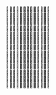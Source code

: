 :dromedary_camel::dromedary_camel::dromedary_camel::dromedary_camel::dromedary_camel::dromedary_camel::dromedary_camel::dromedary_camel::dromedary_camel::dromedary_camel::dromedary_camel::dromedary_camel::dromedary_camel:<br>
:dromedary_camel::dromedary_camel::dromedary_camel::dromedary_camel::dromedary_camel::dromedary_camel::cactus::cactus::dromedary_camel::dromedary_camel::dromedary_camel::dromedary_camel::dromedary_camel:<br>
:dromedary_camel::dromedary_camel::dromedary_camel::dromedary_camel::dromedary_camel::cactus::cactus::cactus::cactus::dromedary_camel::dromedary_camel::dromedary_camel::dromedary_camel:<br>
:dromedary_camel::dromedary_camel::dromedary_camel::cactus::dromedary_camel::cactus::cactus::cactus::cactus::dromedary_camel::dromedary_camel::dromedary_camel::dromedary_camel:<br>
:dromedary_camel::dromedary_camel::cactus::cactus::dromedary_camel::cactus::cactus::cactus::cactus::dromedary_camel::dromedary_camel::dromedary_camel::dromedary_camel:<br>
:dromedary_camel::dromedary_camel::cactus::cactus::dromedary_camel::cactus::cactus::cactus::cactus::dromedary_camel::dromedary_camel::dromedary_camel::dromedary_camel:<br>
:dromedary_camel::dromedary_camel::cactus::cactus::cactus::cactus::cactus::cactus::cactus::dromedary_camel::cactus::dromedary_camel::dromedary_camel:<br>
:dromedary_camel::dromedary_camel::dromedary_camel::cactus::cactus::cactus::cactus::cactus::cactus::dromedary_camel::cactus::dromedary_camel::dromedary_camel:<br>
:dromedary_camel::dromedary_camel::dromedary_camel::dromedary_camel::cactus::cactus::cactus::cactus::cactus::cactus::cactus::dromedary_camel::dromedary_camel:<br>
:dromedary_camel::dromedary_camel::dromedary_camel::dromedary_camel::dromedary_camel::cactus::cactus::cactus::cactus::cactus::dromedary_camel::dromedary_camel::dromedary_camel:<br>
:dromedary_camel::dromedary_camel::dromedary_camel::dromedary_camel::dromedary_camel::cactus::cactus::cactus::cactus::dromedary_camel::dromedary_camel::dromedary_camel::dromedary_camel:<br>
:dromedary_camel::dromedary_camel::dromedary_camel::dromedary_camel::dromedary_camel::cactus::cactus::cactus::cactus::dromedary_camel::dromedary_camel::dromedary_camel::dromedary_camel:<br>
:dromedary_camel::dromedary_camel::dromedary_camel::dromedary_camel::dromedary_camel::dromedary_camel::dromedary_camel::dromedary_camel::dromedary_camel::dromedary_camel::dromedary_camel::dromedary_camel::dromedary_camel:
